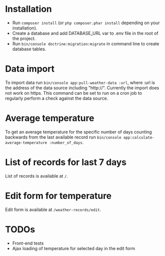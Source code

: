 # Installation
- Run `composer install` (or `php composer.phar install` depending on your installation).
- Create a database and add DATABASE_URL var to .env file in the root of the project.
- Run `bin/console doctrine:migration:migrate` in command line to create database tables.

# Data import
To import data run `bin/console app:pull-weather-data :url`, where :url is the address of the data source including "http://". Currently the import does not work on https. This command can be set to run on a cron job to regularly perform a check against the data source.

# Average temperature
To get an average temperature for the specific number of days counting backwards from the last available record run `bin/console app:calculate-average-temperature :number_of_days`.

# List of records for last 7 days
List of records is available at `/`.

# Edit form for temperature
Edit form is available at `/weather-records/edit`.

# TODOs
- Front-end tests
- Ajax loading of temperature for selected day in the edit form